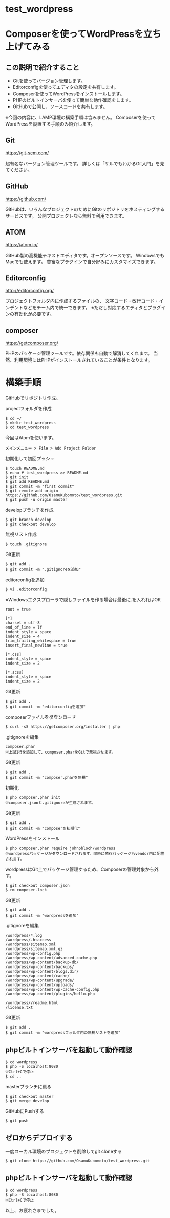 # test_wordpress

# Composerを使ってWordPressを立ち上げてみる

## この説明で紹介すること

* Gitを使ってバージョン管理します。
* Editorconfigを使ってエディタの設定を共有します。
* Composerを使ってWordPressをインストールします。
* PHPのビルトインサーバを使って簡単な動作確認をします。
* GitHubで公開し、ソースコードを共有します。

※今回の内容に、LAMP環境の構築手順は含みません。
Composerを使ってWordPressを設置する手順のみ紹介します。

## Git
https://git-scm.com/

超有名なバージョン管理ツールです。
詳しくは「サルでもわかるGit入門」を見てください。

## GitHub
https://github.com/

GitHubは、いろんなプロジェクトのためにGitのリポジトリをホスティングするサービスです。
公開プロジェクトなら無料で利用できます。

## ATOM
https://atom.io/

GitHub製の高機能テキストエディタです。オープンソースです。
WindowsでもMacでも使えます。
豊富なプラグインで自分好みにカスタマイズできます。

## Editorconfig
http://editorconfig.org/

プロジェクトフォルダ内に作成するファイルの、
文字コード・改行コード・インデントなどをチーム内で統一できます。
※ただし対応するエディタとプラグインの有効化が必要です。

## composer
https://getcomposer.org/

PHPのパッケージ管理ツールです。依存関係も自動で解消してくれます。
当然、利用環境にはPHPがインストールされていることが条件となります。



# 構築手順

GitHubでリポジトリ作成。

projectフォルダを作成

    $ cd ~/
    $ mkdir test_wordpress
    $ cd test_wordpress

今回はAtomを使います。

    メインメニュー > File > Add Project Folder

初期化して初回プッシュ

    $ touch README.md
    $ echo # test_wordpress >> README.md
    $ git init
    $ git add README.md
    $ git commit -m "first commit"
    $ git remote add origin https://github.com/OsamuKubomoto/test_wordpress.git
    $ git push -u origin master

developブランチを作成

    $ git branch develop
    $ git checkout develop

無視リスト作成

    $ touch .gitignore

Git更新

    $ git add .
    $ git commit -m ".gitignoreを追加"

editorconfigを追加

    $ vi .editorconfig
※Windowsエクスプローラで隠しファイルを作る場合は最後に.を入れればOK

    root = true

    [*]
    charset = utf-8
    end_of_line = lf
    indent_style = space
    indent_size = 4
    trim_trailing_whitespace = true
    insert_final_newline = true

    [*.css]
    indent_style = space
    indent_size = 2

    [*.scss]
    indent_style = space
    indent_size = 2

Git更新

    $ git add .
    $ git commit -m "editorconfigを追加"

composerファイルをダウンロード

    $ curl -sS https://getcomposer.org/installer | php

.gitignoreを編集

    composer.phar
    ※上記1行を追加して、composer.pharをGitで無視させます。

Git更新

    $ git add .
    $ git commit -m "composer.pharを無視"

初期化

    $ php composer.phar init
    ※composer.jsonと.gitignoreが生成されます。

Git更新

    $ git add .
    $ git commit -m "composerを初期化"

WordPressをインストール

    $ php composer.phar require johnpbloch/wordpress
    ※wordpressパッケージがダウンロードされます。同時に依存パッケージもvendor内に配置されます。

wordpressはGit上でパッケージ管理するため、Composerの管理対象から外す。

    $ git checkout composer.json
    $ rm composer.lock

Git更新

    $ git add .
    $ git commit -m "wordpressを追加"

.gitignoreを編集

    /wordpress/*.log
    /wordpress/.htaccess
    /wordpress/sitemap.xml
    /wordpress/sitemap.xml.gz
    /wordpress/wp-config.php
    /wordpress/wp-content/advanced-cache.php
    /wordpress/wp-content/backup-db/
    /wordpress/wp-content/backups/
    /wordpress/wp-content/blogs.dir/
    /wordpress/wp-content/cache/
    /wordpress/wp-content/upgrade/
    /wordpress/wp-content/uploads/
    /wordpress/wp-content/wp-cache-config.php
    /wordpress/wp-content/plugins/hello.php

    /wordpress//readme.html
    /license.txt

Git更新

    $ git add .
    $ git commit -m "wordpressフォルダ内の無視リストを追加"

## phpビルトインサーバを起動して動作確認

    $ cd wordpress
    $ php -S localhost:8080
    ※Ctrl+Cで停止
    $ cd ..

masterブランチに戻る

    $ git checkout master
    $ git merge develop

GitHubにPushする

    $ git push

## ゼロからデプロイする

一度ローカル環境のプロジェクトを削除してgit cloneする

    $ git clone https://github.com/OsamuKubomoto/test_wordpress.git

## phpビルトインサーバを起動して動作確認

    $ cd wordpress
    $ php -S localhost:8080
    ※Ctrl+Cで停止

以上、お疲れさまでした。
